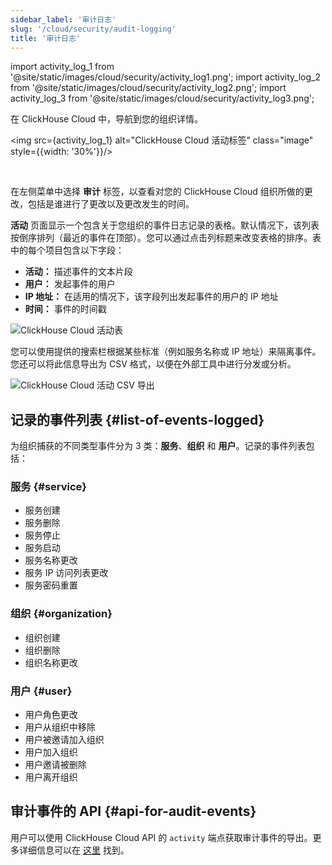 ```yaml
---
sidebar_label: '审计日志'
slug: '/cloud/security/audit-logging'
title: '审计日志'
---
```


import activity_log_1 from '@site/static/images/cloud/security/activity_log1.png';
import activity_log_2 from '@site/static/images/cloud/security/activity_log2.png';
import activity_log_3 from '@site/static/images/cloud/security/activity_log3.png';

在 ClickHouse Cloud 中，导航到您的组织详情。

<img src={activity_log_1} alt="ClickHouse Cloud 活动标签" class="image" style={{width: '30%'}}/>

<br/>

在左侧菜单中选择 **审计** 标签，以查看对您的 ClickHouse Cloud 组织所做的更改，包括是谁进行了更改以及更改发生的时间。

**活动** 页面显示一个包含关于您组织的事件日志记录的表格。默认情况下，该列表按倒序排列（最近的事件在顶部）。您可以通过点击列标题来改变表格的排序。表中的每个项目包含以下字段：

- **活动：** 描述事件的文本片段
- **用户：** 发起事件的用户
- **IP 地址：** 在适用的情况下，该字段列出发起事件的用户的 IP 地址
- **时间：** 事件的时间戳

<img src={activity_log_2} alt="ClickHouse Cloud 活动表" />

<br/>

您可以使用提供的搜索栏根据某些标准（例如服务名称或 IP 地址）来隔离事件。您还可以将此信息导出为 CSV 格式，以便在外部工具中进行分发或分析。

<div class="eighty-percent">
    <img src={activity_log_3} alt="ClickHouse Cloud 活动 CSV 导出" />
</div>

## 记录的事件列表 {#list-of-events-logged}

为组织捕获的不同类型事件分为 3 类：**服务**、**组织** 和 **用户**。记录的事件列表包括：

### 服务 {#service}

- 服务创建
- 服务删除
- 服务停止
- 服务启动
- 服务名称更改
- 服务 IP 访问列表更改
- 服务密码重置

### 组织 {#organization}

- 组织创建
- 组织删除
- 组织名称更改

### 用户 {#user}

- 用户角色更改
- 用户从组织中移除
- 用户被邀请加入组织
- 用户加入组织
- 用户邀请被删除
- 用户离开组织

## 审计事件的 API {#api-for-audit-events}

用户可以使用 ClickHouse Cloud API 的 `activity` 端点获取审计事件的导出。更多详细信息可以在 [这里](/cloud/manage/api/organizations-api-reference#list-of-organization-activities) 找到。
